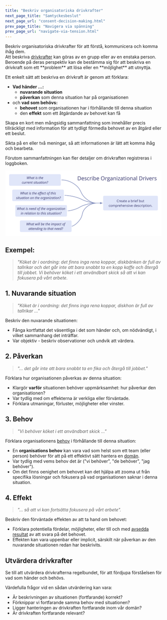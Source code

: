 ```yaml
---
title: "Beskriv organisatoriska drivkrafter"
next_page_title: "Samtyckesbeslut"
next_page_url: "consent-decision-making.html"
prev_page_title: "Navigera via spänning"
prev_page_url: "navigate-via-tension.html"
---
```



<div class="card summary"><div class="card-body">Beskriv organisatoriska drivkrafter för att förstå, kommunicera och komma ihåg dem.
</div></div>
Att beskriva <a href="glossary.html#entry-organizational-driver" class="glossary-tooltip" data-toggle="tooltip" title="Organisatorisk drivkraft: En drivkraft är en persons eller grupps motiv till att agera på en specifik situation. En drivkraft anses vara en **organisatorisk drivkraft** om ett svar på den skulle hjälpa organisationen att generera värde, minska spill och slöseri eller undvika oönskade konsekvenser.">drivkrafter</a> kan göras av en grupp eller av en enstaka person. Beroende på deras perspektiv kan de bestämma sig för att beskriva en drivkraft som ett **problem** att lösa eller en **möjlighet** att utnyttja.

Ett enkelt sätt att beskriva en drivkraft är genom att förklara:

-   **Vad händer …:**
    -   **nuvarande situation**
    -   **påverkan** som denna situation har på organisationen
-   och **vad som behövs:**
    -   **behovet** som organisationen har i förhållande till denna situation
    -   den **effekt** som ett åtgärdande av behovet kan få

Skapa en kort men mångsidig sammanfattning som innehåller precis tillräckligt med information för att tydligt förmedla behovet av en åtgärd eller ett beslut.

Sikta på en eller två meningar, så att informationen är lätt att komma ihåg och bearbeta.

Förutom sammanfattningen kan fler detaljer om drivkraften registreras i loggboken.

![Beskriv organisatoriska drivkrafter](img/process/describe-organizational-drivers.png)

## Exempel:

> _"Köket är i oordning: det finns inga rena koppar, diskbänken är full av tallrikar och det går inte att bara snabbt ta en kopp kaffe och återgå till jobbet. Vi behöver köket i ett användbart skick så att vi kan fokusera på vårt arbete._

## 1. Nuvarande situation

> _"Köket är i oordning: det finns inga rena koppar, diskhon är full av tallrikar …"_

Beskriv den nuvarande situationen:

- Fånga kortfattat det väsentliga i det som händer och, om nödvändigt, i vilket sammanhang det inträffar.
- Var objektiv - beskriv observationer och undvik att värdera.

## 2. Påverkan

> _"… det går inte att bara snabbt ta en fika och återgå till jobbet."_

Förklara hur organisationen påverkas av denna situation:

- Klargör **varför** situationen behöver uppmärksamhet: hur påverkar den organisationen?
- Var tydlig med om effekterna är verkliga eller förväntade.
- Förklara utmaningar, förluster, möjligheter eller vinster.

## 3. Behov

> _"Vi behöver köket i ett användbart skick …"_

Förklara organisationens <a href="glossary.html#entry-need" class="glossary-tooltip" data-toggle="tooltip" title="Behov: Avsaknad av något som önskas eller anses nödvändigt (ett krav).">behov</a> i förhållande till denna situation:

- En **organisations behov** kan vara vad som helst som ett team (eller person) behöver för att på ett effektivt sätt hantera en <a href="glossary.html#entry-domain" class="glossary-tooltip" data-toggle="tooltip" title="Domän: Ett tydligt urskiljbart område av inflytande, aktivitet och beslutsfattande inom en organisation.">domän</a>.
- Var tydlig med vems behov det är ("vi behöver", "de behöver", "jag behöver").
- Om det finns oenighet om behovet kan det hjälpa att zooma ut från specifika lösningar och fokusera på vad organisationen saknar i denna situation.

## 4. Effekt

> _"… så att vi kan fortsätta fokusera på vårt arbete"._

Beskriv den förväntade effekten av att ta hand om behovet:

- Förklara potentiella fördelar, möjligheter, eller till och med <a href="glossary.html#entry-intended-outcome" class="glossary-tooltip" data-toggle="tooltip" title="Avsett utfall: Det förväntade utfallet av en överenskommelse, ett projekt, en åtgärd eller strategi.">avsedda resultat</a> av att svara på det behovet.
- Effekten kan vara uppenbar eller implicit, särskilt när påverkan av den nuvarande situationen redan har beskrivits.

## Utvärdera drivkrafter

Se till att utvärdera drivkrafterna regelbundet, för att fördjupa förståelsen för vad som händer och behövs.

Värdefulla frågor vid en sådan utvärdering kan vara:

-   Är beskrivningen av situationen (fortfarande) korrekt?
-   Förknippar vi fortfarande samma behov med situationen?
-   Ligger hanteringen av drivkraften fortfarande inom vår domän?
-   Är drivkraften fortfarande relevant?

